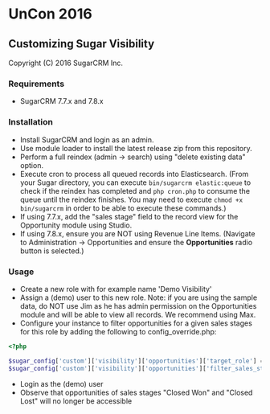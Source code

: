 # UnCon 2016

## Customizing Sugar Visibility

Copyright (C) 2016 SugarCRM Inc.


### Requirements
- SugarCRM 7.7.x and 7.8.x

### Installation
- Install SugarCRM and login as an admin.
- Use module loader to install the latest release zip from this repository.
- Perform a full reindex (admin -> search) using "delete existing data" option. 
- Execute cron to process all queued records into Elasticsearch. (From your Sugar directory, you can execute 
`bin/sugarcrm elastic:queue` to check if the reindex has completed and `php cron.php` to consume the queue until the 
reindex finishes. You may need to execute `chmod +x bin/sugarcrm` in order to be able to execute these commands.)
- If using 7.7.x, add the "sales stage" field to the record view for the Opportunity module using Studio.
- If using 7.8.x, ensure you are NOT using Revenue Line Items. (Navigate to Administration -> Opportunities and ensure
the **Opportunities** radio button is selected.)

### Usage
- Create a new role with for example name 'Demo Visibility'
- Assign a (demo) user to this new role.  Note: if you are using the sample data, do NOT use Jim as he has admin 
permission on the Opportunities module and will be able to view all records.  We recommend using Max.
- Configure your instance to filter opportunities for a given sales stages for this role by adding the following to 
config_override.php:
```php
<?php

$sugar_config['custom']['visibility']['opportunities']['target_role'] = 'Demo Visibility';
$sugar_config['custom']['visibility']['opportunities']['filter_sales_stages'] = array('Closed Won', 'Closed Lost');
```
- Login as the (demo) user
- Observe that opportunities of sales stages "Closed Won" and "Closed Lost" will no longer be accessible


